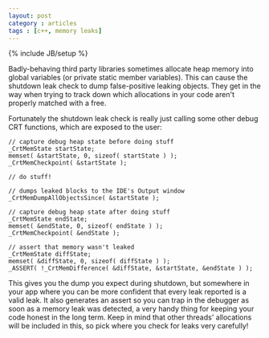 ```yaml
---
layout: post
category : articles
tags : [c++, memory leaks]
---
```

{% include JB/setup %}

Badly-behaving third party libraries sometimes allocate heap memory into global variables (or private static member variables).  This can cause the shutdown leak check to dump false-positive leaking objects.  They get in the way when trying to track down which allocations in your code aren't properly matched with a free.

Fortunately the shutdown leak check is really just calling some other debug CRT functions, which are exposed to the user:

	// capture debug heap state before doing stuff
	_CrtMemState startState;
	memset( &startState, 0, sizeof( startState ) );
	_CrtMemCheckpoint( &startState );

	// do stuff!

	// dumps leaked blocks to the IDE's Output window
	_CrtMemDumpAllObjectsSince( &startState );

	// capture debug heap state after doing stuff
	_CrtMemState endState;
	memset( &endState, 0, sizeof( endState ) );
	_CrtMemCheckpoint( &endState );

	// assert that memory wasn't leaked
	_CrtMemState diffState;
	memset( &diffState, 0, sizeof( diffState ) );
	_ASSERT( !_CrtMemDifference( &diffState, &startState, &endState ) );

This gives you the dump you expect during shutdown, but somewhere in your app where you can be more confident that every leak reported is a valid leak.  It also generates an assert so you can trap in the debugger as soon as a memory leak was detected, a very handy thing for keeping your code honest in the long term.  Keep in mind that other threads' allocations will be included in this, so pick where you check for leaks very carefully!